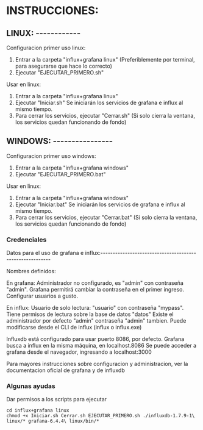 # INSTRUCCIONES:

## LINUX: ------------
Configuracion primer uso linux:
1. Entrar a la carpeta "influx+grafana linux" (Preferiblemente por terminal, para asegurarse que hace lo correcto)
2. Ejecutar "EJECUTAR_PRIMERO.sh"

Usar en linux:
1. Entrar a la carpeta "influx+grafana linux"
2. Ejecutar "Iniciar.sh"
    Se iniciarán los servicios de grafana e influx al mismo tiempo.
3. Para cerrar los servicios, ejecutar "Cerrar.sh" (Si solo cierra la ventana, los servicios quedan funcionando de fondo)


## WINDOWS: ----------------
Configuracion primer uso windows:
1. Entrar a la carpeta "influx+grafana windows"
2. Ejecutar "EJECUTAR_PRIMERO.bat"

Usar en linux:
1. Entrar a la carpeta "influx+grafana windows"
2. Ejecutar "Iniciar.bat"
    Se iniciarán los servicios de grafana e influx al mismo tiempo.
3. Para cerrar los servicios, ejecutar "Cerrar.bat" (Si solo cierra la ventana, los servicios quedan funcionando de fondo)


### Credenciales
Datos para el uso de grafana e influx:---------------------------------------------------------

Nombres definidos:

En grafana:
Administrador no configurado, es "admin" con contraseña "admin". Grafana permitirá cambiar la contraseña en el primer ingreso. Configurar usuarios a gusto.

En influx:
Usuario de solo lectura: "usuario" con contraseña "mypass". Tiene permisos de lectura sobre la base de datos "datos"
Existe el administrador por defecto "admin" contraseña "admin" tambien. Puede modificarse desde el CLI de influx (influx o influx.exe)

Influxdb está configurado para usar puerto 8086, por defecto. Grafana busca a influx en la misma máquina, en localhost.8086
Se puede acceder a grafana desde el navegador, ingresando a localhost:3000

Para mayores instrucciones sobre configuracion y administracion, ver la documentacion oficial de grafana y de influxdb

### Algunas ayudas

Dar permisos a los scripts para ejecutar
```
cd influx+grafana linux
chmod +x Iniciar.sh Cerrar.sh EJECUTAR_PRIMERO.sh ./influxdb-1.7.9-1\ linux/* grafana-6.4.4\ linux/bin/*
```
